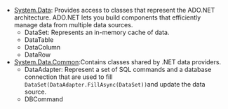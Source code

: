 - [System.Data](https://docs.microsoft.com/en-us/dotnet/api/system.data): Provides access to classes that represent the ADO.NET architecture. ADO.NET lets you build components that efficiently manage data from multiple data sources.
    - DataSet: Represents an in-memory cache of data.
    - DataTable
    - DataColumn
    - DataRow
- [System.Data.Common](https://docs.microsoft.com/en-us/dotnet/api/system.data.common):Contains classes shared by .NET data providers.
    - DataAdapter: Represent a set of SQL commands and a database connection that are used to fill `DataSet(DataAdapter.FillAsync(DataSet))`and update the data source.
    - DBCommand